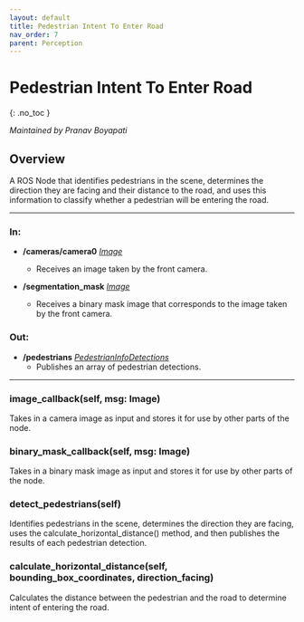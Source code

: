 ```yaml
---
layout: default
title: Pedestrian Intent To Enter Road
nav_order: 7
parent: Perception
---
```


# Pedestrian Intent To Enter Road
{: .no_toc }

*Maintained by Pranav Boyapati*

## Overview
A ROS Node that identifies pedestrians in the scene, determines the direction they are facing and their distance to the road, and uses this information to classify whether a pedestrian will be entering the road.

---

### In:

- **/cameras/camera0** [*Image*](https://docs.ros.org/en/melodic/api/sensor_msgs/html/msg/Image.html)
  - Receives an image taken by the front camera.

- **/segmentation_mask** [*Image*](https://docs.ros.org/en/melodic/api/sensor_msgs/html/msg/Image.html)
  - Receives a binary mask image that corresponds to the image taken by the front camera.


### Out:

- **/pedestrians** [*PedestrianInfoDetections*](../messages.md#pedestrianinfodetections)
  - Publishes an array of pedestrian detections.

---

### image_callback(self, msg: Image)
Takes in a camera image as input and stores it for use by other parts of the node.

### binary_mask_callback(self, msg: Image)
Takes in a binary mask image as input and stores it for use by other parts of the node.

### detect_pedestrians(self)
Identifies pedestrians in the scene, determines the direction they are facing, uses the calculate_horizontal_distance() method, and then publishes the results of each pedestrian detection.

### calculate_horizontal_distance(self, bounding_box_coordinates, direction_facing)
Calculates the distance between the pedestrian and the road to determine intent of entering the road.